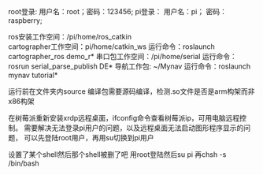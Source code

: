 root登录:
	用户名：root；密码：123456;
pi登录：
	用户名：pi；  密码：raspberry;

ros安装工作空间：/pi/home/ros_catkin   
cartographer工作空间：pi/home/catkin_ws   运行命令：roslaunch cartographer_ros demo_r*
串口包工作空间：/pi/home/serial 	运行命令：rosrun serial_parse_publish DE*
导航工作包: ~/Mynav	运行命令：roslaunch mynav tutorial*

运行前在文件夹内source
编译包需要源码编译，检测.so文件是否是arm构架而非x86构架



在树莓派重新安装xrdp远程桌面，ifconfig命令查看树莓派ip，可用电脑远程控制。
需要解决无法登录pi用户的问题，以及远程桌面无法启动图形程序显示的问题，
		可以先登陆root用户，再用su切换到pi用户

设置了某个shell然后那个shell被删了吧
用root登陆然后su pi
再chsh -s /bin/bash
